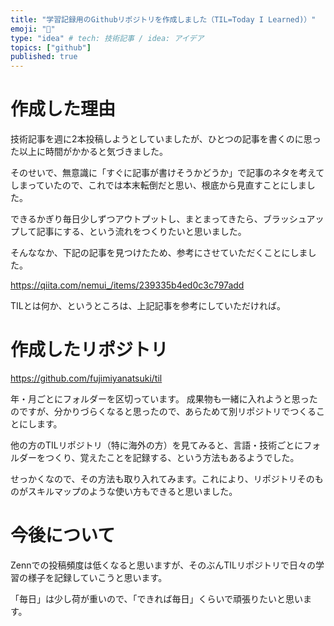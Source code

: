 ```yaml
---
title: "学習記録用のGithubリポジトリを作成しました（TIL=Today I Learned)）"
emoji: "📝"
type: "idea" # tech: 技術記事 / idea: アイデア
topics: ["github"]
published: true
---
```

# 作成した理由

技術記事を週に2本投稿しようとしていましたが、ひとつの記事を書くのに思った以上に時間がかかると気づきました。

そのせいで、無意識に「すぐに記事が書けそうかどうか」で記事のネタを考えてしまっていたので、これでは本末転倒だと思い、根底から見直すことにしました。

できるかぎり毎日少しずつアウトプットし、まとまってきたら、ブラッシュアップして記事にする、という流れをつくりたいと思いました。

そんななか、下記の記事を見つけたため、参考にさせていただくことにしました。

https://qiita.com/nemui_/items/239335b4ed0c3c797add

TILとは何か、というところは、上記記事を参考にしていただければ。

# 作成したリポジトリ

https://github.com/fujimiyanatsuki/til

年・月ごとにフォルダーを区切っています。
成果物も一緒に入れようと思ったのですが、分かりづらくなると思ったので、あらためて別リポジトリでつくることにします。

他の方のTILリポジトリ（特に海外の方）を見てみると、言語・技術ごとにフォルダーをつくり、覚えたことを記録する、という方法もあるようでした。

せっかくなので、その方法も取り入れてみます。これにより、リポジトリそのものがスキルマップのような使い方もできると思いました。

# 今後について

Zennでの投稿頻度は低くなると思いますが、そのぶんTILリポジトリで日々の学習の様子を記録していこうと思います。

「毎日」は少し荷が重いので、「できれば毎日」くらいで頑張りたいと思います。
